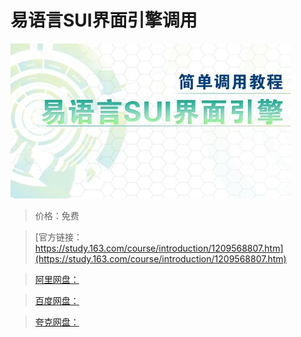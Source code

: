 # 易语言SUI界面引擎调用

![img](../../../assets/study163/free/41ec65c7e969447a918146767919deda.jpg)

> 价格：免费

> [官方链接：https://study.163.com/course/introduction/1209568807.htm](https://study.163.com/course/introduction/1209568807.htm)

> [阿里网盘：]()

> [百度网盘：]()

> [夸克网盘：]()
